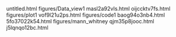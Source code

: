 untitled.html
figures/Data_view1
masl2a92vls.html
oijccktv7fs.html
figures/plot1
vof9l21u2ps.html
figures/code1
baog94o3nb4.html
5fo37022k54.html
figures/mann_whitney
qjm35p8jooc.html
j5lqnqo12bc.html